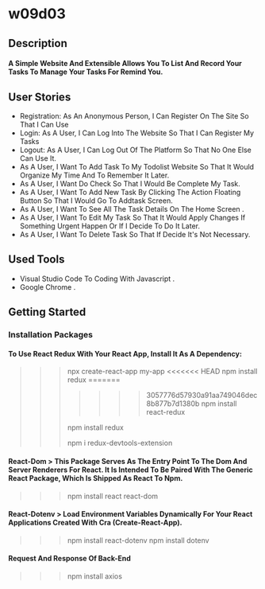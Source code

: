 # w09d03

## Description
#### A Simple Website And Extensible Allows You To List And Record Your Tasks To Manage Your Tasks For Remind You.
## User Stories
- Registration: As An Anonymous Person, I Can Register On The Site So That I Can Use
- Login: As A User, I Can Log Into The Website So That I Can Register My Tasks
- Logout: As A User, I Can Log Out Of The Platform So That No One Else Can Use It.
- As A User, I Want To Add Task To My Todolist Website So That It Would Organize My Time And To Remember It Later.
- As A User, I Want Do Check So That I Would Be Complete My Task.
- As A User, I Want To Add New Task By Clicking The Action Floating Button So That I Would Go To Addtask Screen.
- As A User, I Want To See All The Task Details On The Home Screen .
- As A User, I Want To Edit My Task So That It Would Apply Changes If Something Urgent Happen Or If I Decide To Do It Later.
- As A User, I Want To Delete Task So That If Decide It's Not Necessary.

## Used Tools 
-	Visual Studio Code To Coding With Javascript .
-	Google Chrome .
## Getting Started
### Installation Packages
#### To Use React Redux With Your React App, Install It As A Dependency:
>>> npx create-react-app my-app
<<<<<<< HEAD
>>> npm install redux
=======
>>>
>>>>>>> 3057776d57930a91aa749046dec8b877b7d1380b
>>> npm install react-redux
>>> 
>>>  npm install redux
>>>  
>>> npm i redux-devtools-extension
#### React-Dom > This Package Serves As The Entry Point To The Dom And Server Renderers For React. It Is Intended To Be Paired With The Generic React Package, Which Is Shipped As React To Npm.
>>> npm install react react-dom
#### React-Dotenv > Load Environment Variables Dynamically For Your React Applications Created With Cra (Create-React-App).
>>> npm install react-dotenv
>>> npm install dotenv

#### Request And Response Of Back-End
>>> npm install axios




